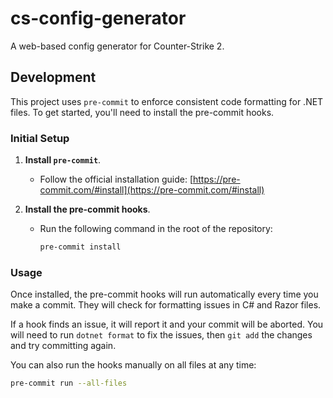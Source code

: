 # cs-config-generator
A web-based config generator for Counter-Strike 2.

## Development

This project uses `pre-commit` to enforce consistent code formatting for .NET files. To get started, you'll need to install the pre-commit hooks.

### Initial Setup

1.  **Install `pre-commit`**.
    *   Follow the official installation guide: [https://pre-commit.com/#install](https://pre-commit.com/#install)

2.  **Install the pre-commit hooks**.
    *   Run the following command in the root of the repository:
        ```bash
        pre-commit install
        ```

### Usage

Once installed, the pre-commit hooks will run automatically every time you make a commit. They will check for formatting issues in C# and Razor files.

If a hook finds an issue, it will report it and your commit will be aborted. You will need to run `dotnet format` to fix the issues, then `git add` the changes and try committing again.

You can also run the hooks manually on all files at any time:

```bash
pre-commit run --all-files
```
